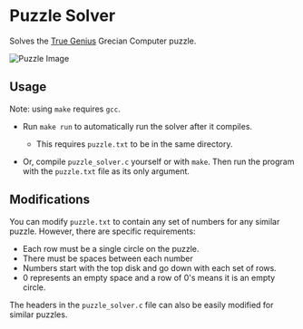 # Puzzle Solver

Solves the [True Genius](https://www.projectgeniusinc.com/true-genius-collection) Grecian Computer puzzle.

![Puzzle Image](https://images.squarespace-cdn.com/content/v1/589b3ae2414fb58b9ed55a9f/1572981113694-LR43RZRO0VKY84RB8VXH/GreekComputer.TG406.OB.Solved.png?format=300w)

## Usage

Note: using `make` requires `gcc`.

- Run `make run` to automatically run the solver after it compiles.
	- This requires `puzzle.txt` to be in the same directory.

- Or, compile `puzzle_solver.c` yourself or with `make`. Then run the program with the `puzzle.txt` file as its only argument.

## Modifications

You can modify `puzzle.txt` to contain any set of numbers for any similar puzzle.
However, there are specific requirements:

- Each row must be a single circle on the puzzle.
- There must be spaces between each number
- Numbers start with the top disk and go down with each set of rows.
- 0 represents an empty space and a row of 0's means it is an empty circle.

The headers in the `puzzle_solver.c` file can also be easily modified for similar puzzles.

